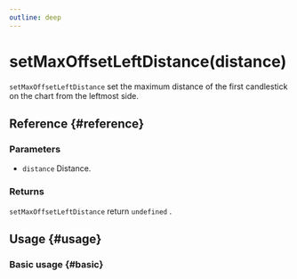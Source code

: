 ```yaml
---
outline: deep
---
```


# setMaxOffsetLeftDistance(distance)
`setMaxOffsetLeftDistance` set the maximum distance of the first candlestick on the chart from the leftmost side.

## Reference {#reference}
<!--@include: @/@views/api/references/instance/setMaxOffsetLeftDistance.md-->

### Parameters
- `distance` Distance.

### Returns
`setMaxOffsetLeftDistance` return `undefined` .

## Usage {#usage}
<script setup>
import SetMaxOffsetLeftDistance from '../../../@views/api/samples/setMaxOffsetLeftDistance/index.vue'
</script>

### Basic usage {#basic}
<SetMaxOffsetLeftDistance/>